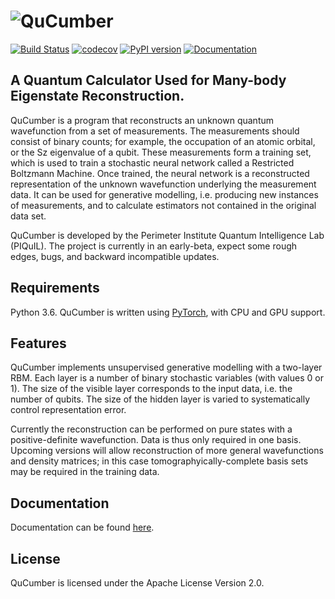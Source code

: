 # ![QuCumber](https://raw.githubusercontent.com/PIQuIL/QuCumber/master/docs/_static/img/QuCumber_readme.png)

[![Build Status](https://travis-ci.com/PIQuIL/QuCumber.svg?branch=master)](https://travis-ci.com/PIQuIL/QuCumber)
[![codecov](https://codecov.io/gh/PIQuIL/QuCumber/branch/master/graph/badge.svg)](https://codecov.io/gh/PIQuIL/QuCumber)
[![PyPI version](https://badge.fury.io/py/qucumber.svg)](https://badge.fury.io/py/qucumber)
[![Documentation](https://img.shields.io/badge/documentation-docs-blue.svg)](https://piquil.github.io/QuCumber/)

## A Quantum Calculator Used for Many-body Eigenstate Reconstruction.

QuCumber is a program that reconstructs an unknown quantum wavefunction
from a set of measurements.  The measurements should consist of binary counts;
for example, the occupation of an atomic orbital, or the Sz eigenvalue of
a qubit.  These measurements form a training set, which is used to train a
stochastic neural network called a Restricted Boltzmann Machine.  Once trained, the
neural network is a reconstructed representation of the unknown wavefunction
underlying the measurement data. It can be used for generative modelling, i.e.
producing new instances of measurements, and to calculate estimators not
contained in the original data set.

QuCumber is developed by the Perimeter Institute Quantum Intelligence Lab (PIQuIL).
The project is currently in an early-beta, expect some rough edges, bugs, and backward incompatible updates.

## Requirements

Python 3.6. QuCumber is written using [PyTorch](https://pytorch.org), with CPU and GPU support.

## Features

QuCumber implements unsupervised generative modelling with a two-layer RBM.
Each layer is a number of binary stochastic variables (with values 0 or 1).  The size of the visible
layer corresponds to the input data, i.e. the number of qubits.  The size of the hidden
layer is varied to systematically control representation error.

Currently the reconstruction can be performed on pure states with a positive-definite
wavefunction.  Data is thus only required in one basis.  Upcoming versions will
allow reconstruction of more general wavefunctions and density matrices; in this case
tomographyically-complete basis sets may be required in the training data.

## Documentation

Documentation can be found [here](https://piquil.github.io/QuCumber/).

## License

QuCumber is licensed under the Apache License Version 2.0.
